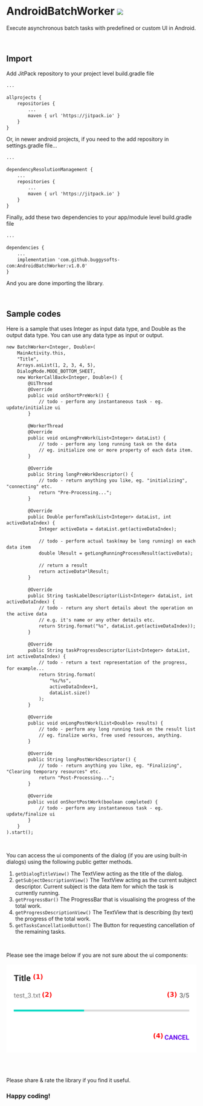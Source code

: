 # AndroidBatchWorker [![](https://jitpack.io/v/buggysofts-com/AndroidBatchWorker.svg)](https://jitpack.io/#buggysofts-com/AndroidBatchWorker)
Execute asynchronous batch tasks with predefined or custom UI in Android.

<br />

## Import
Add JitPack repository to your project level build.gradle file
```
...

allprojects {
    repositories {
        ...
        maven { url 'https://jitpack.io' }
    }
}
```
Or, in newer android projects, if you need to the add repository in settings.gradle file...
```
...

dependencyResolutionManagement {
    ...
    repositories {
        ...
        maven { url 'https://jitpack.io' }
    }
}
```
Finally, add these two dependencies to your app/module level build.gradle file
```
...

dependencies {
    ...
    implementation 'com.github.buggysofts-com:AndroidBatchWorker:v1.0.0'
}
```
And you are done importing the library.

<br />

## Sample codes

Here is a sample that uses Integer as input data type, and Double as the output data type.
You can use any data type as input or output.

```
new BatchWorker<Integer, Double>(
    MainActivity.this,
    "Title",
    Arrays.asList(1, 2, 3, 4, 5),
    DialogMode.MODE_BOTTOM_SHEET,
    new WorkerCallBack<Integer, Double>() {
        @UiThread
        @Override
        public void onShortPreWork() {
            // todo - perform any instantaneous task - eg. update/initialize ui
        }
    
        @WorkerThread
        @Override
        public void onLongPreWork(List<Integer> dataList) {
            // todo - perform any long running task on the data
            // eg. initialize one or more property of each data item.
        }
    
        @Override
        public String longPreWorkDescriptor() {
            // todo - return anything you like, eg. "initializing", "connecting" etc.
            return "Pre-Processing...";
        }
    
        @Override
        public Double performTask(List<Integer> dataList, int activeDataIndex) {
            Integer activeData = dataList.get(activeDataIndex);
    
            // todo - perform actual task(may be long running) on each data item
            double lResult = getLongRunningProcessResult(activeData);
    
            // return a result
            return activeData*lResult;
        }
    
        @Override
        public String taskLabelDescriptor(List<Integer> dataList, int activeDataIndex) {
            // todo - return any short details about the operation on the active data
            // e.g. it's name or any other details etc.
            return String.format("%s", dataList.get(activeDataIndex));
        }
    
        @Override
        public String taskProgressDescriptor(List<Integer> dataList, int activeDataIndex) {
            // todo - return a text representation of the progress, for example...
            return String.format(
                "%s/%s",
                activeDataIndex+1,
                dataList.size()
            );
        }
    
        @Override
        public void onLongPostWork(List<Double> results) {
            // todo - perform any long running task on the result list
            // eg. finalize works, free used resources, anything.
        }
    
        @Override
        public String longPostWorkDescriptor() {
            // todo - return anything you like, eg. "Finalizing", "Clearing temporary resources" etc.
            return "Post-Processing...";
        }
    
        @Override
        public void onShortPostWork(boolean completed) {
            // todo - perform any instantaneous task - eg. update/finalize ui
        }
    }
).start();
```

<br />

You can access the ui components of the dialog (if you are using built-in dialogs) using the following public getter methods.

1. ```getDialogTitleView()``` The TextView acting as the title of the dialog.
2. ```getSubjectDescriptionView()``` The TextView acting as the current subject descriptor. Current subject is the data item for which the task is currently running.
3. ```getProgressBar()``` The ProgressBar that is visualising the progress of the total work.
4. ```getProgressDescriptionView()``` The TextView that is describing (by text) the progress of the total work.
5. ```getTasksCancellationButton()``` The Button for requesting cancellation of the remaining tasks.

<br />

Please see the image below if you are not sure about the ui components:
<br />
<br />
![UI components](/app/src/main/res/drawable/dlg_components.png)

<br />
<br />

Please share & rate the library if you find it useful.

### Happy coding!